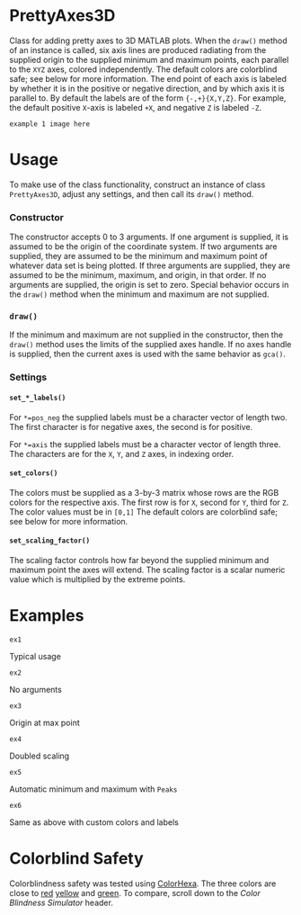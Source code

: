 # PrettyAxes3D

Class for adding pretty axes to 3D MATLAB plots. When the `draw()` method of an instance is called, six axis lines are produced radiating from the supplied origin to the supplied minimum and maximum points, each parallel to the `XYZ` axes, colored independently. The default colors are colorblind safe; see below for more information. The end point of each axis is labeled by whether it is in the positive or negative direction, and by which axis it is parallel to. By default the labels are of the form `{-,+}{X,Y,Z}`. For example, the default positive `X`-axis is labeled `+X`, and negative `Z` is labeled `-Z`.

`example 1 image here`

# Usage

To make use of the class functionality, construct an instance of class `PrettyAxes3D`, adjust any settings, and then call its `draw()` method.

### Constructor

The constructor accepts 0 to 3 arguments. If one argument is supplied, it is assumed to be the origin of the coordinate system. If two arguments are supplied, they are assumed to be the minimum and maximum point of whatever data set is being plotted. If three arguments are supplied, they are assumed to be the minimum, maximum, and origin, in that order. If no arguments are supplied, the origin is set to zero. Special behavior occurs in the `draw()` method when the minimum and maximum are not supplied.

### `draw()`

If the minimum and maximum are not supplied in the constructor, then the `draw()` method uses the limits of the supplied axes handle. If no axes handle is supplied, then the current axes is used with the same behavior as `gca()`.

### Settings

#### `set_*_labels()`

For `*=pos_neg` the supplied labels must be a character vector of length two. The first character is for negative axes, the second is for positive.

For `*=axis` the supplied labels must be a character vector of length three. The characters are for the `X`, `Y`, and `Z` axes, in indexing order.

#### `set_colors()`

The colors must be supplied as a 3-by-3 matrix whose rows are the RGB colors for the respective axis. The first row is for `X`, second for `Y`, third for `Z`. The color values must be in `[0,1]` The default colors are colorblind safe; see below for more information.
 
#### `set_scaling_factor()`

The scaling factor controls how far beyond the supplied minimum and maximum point the axes will extend. The scaling factor is a scalar numeric value which is multiplied by the extreme points.

# Examples

`ex1`

Typical usage

`ex2`

No arguments

`ex3`

Origin at max point

`ex4`

Doubled scaling

`ex5`

Automatic minimum and maximum with `Peaks`

`ex6`

Same as above with custom colors and labels

# Colorblind Safety

Colorblindness safety was tested using [ColorHexa](https://www.colorhexa.com/). The three colors are close to [red](https://www.colorhexa.com/e63434) [yellow](https://www.colorhexa.com/f0c44f) and [green](https://www.colorhexa.com/4ad994). To compare, scroll down to the _Color Blindness Simulator_ header.

